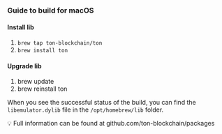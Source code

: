 ### Guide to build for macOS

#### Install lib

1) `brew tap ton-blockchain/ton`
2) `brew install ton`

#### Upgrade lib

1) brew update
2) brew reinstall ton

When you see the successful status of the build, you can find the `libemulator.dylib` file in the `/opt/homebrew/lib`
folder.

💡 Full information can be found at github.com/ton-blockchain/packages